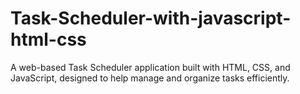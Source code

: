 # Task-Scheduler-with-javascript-html-css
A web-based Task Scheduler application built with HTML, CSS, and JavaScript, designed to help manage and organize tasks efficiently.
